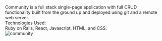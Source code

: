 Community is a full stack single-page application with full CRUD functionality built from the ground up and deployed using git and a remote web server. 
<br/>
Technologies Used:
<br/>
Ruby on Rails, React, Javascript, HTML, and CSS.
<br/>
![community](https://user-images.githubusercontent.com/44300521/51726684-9a444900-2036-11e9-9de0-00e6ea77895f.gif)
